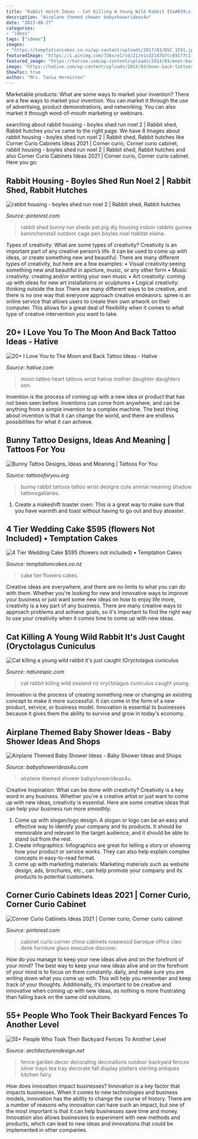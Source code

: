 ```yaml
---
title: "Rabbit Hutch Ideas - Cat Killing A Young Wild Rabbit It&#039;s Just Caught (oryctolagus Cuniculus"
description: "Airplane themed shower babyshowerideas4u"
date: "2023-08-27"
categories:
- "ideas"
tags: ["ideas"]
images:
- "https://temptationcakes.co.nz/wp-content/uploads/2017/03/DSC_1591.jpg"
featuredImage: "https://i.pinimg.com/736x/e1/cd/21/e1cd21d7b7cc69177c1f1c56790e79b1.jpg"
featured_image: "https://hative.com/wp-content/uploads/2014/03/moon-back-tattoos/11-heart-and-moon-tattoo-design.jpg"
image: "https://hative.com/wp-content/uploads/2014/03/moon-back-tattoos/11-heart-and-moon-tattoo-design.jpg"
ShowToc: true
author: "Mrs. Tania Hermiston"
---
```



Marketable products: What are some ways to market your invention?
There are a few ways to market your invention. You can market it through the use of advertising, product demonstrations, and networking. You can also market it through word-of-mouth marketing or webinars.

	

		
searching about rabbit housing - boyles shed run noel 2 | Rabbit shed, Rabbit hutches you've came to the right page. We have 8 Images about rabbit housing - boyles shed run noel 2 | Rabbit shed, Rabbit hutches like Corner Curio Cabinets Ideas 2021 | Corner curio, Corner curio cabinet, rabbit housing - boyles shed run noel 2 | Rabbit shed, Rabbit hutches and also Corner Curio Cabinets Ideas 2021 | Corner curio, Corner curio cabinet. Here you go:
		
    
## Rabbit Housing - Boyles Shed Run Noel 2 | Rabbit Shed, Rabbit Hutches

<img loading=lazy src="https://i.pinimg.com/736x/db/1a/c1/db1ac12ca00651dbf140ba86b0f8c816.jpg" onerror="this.onerror=null;this.src='https://tse1.mm.bing.net/th?id=OIP.ubfbFHQd4hThVBTdijo3HAHaJ4&amp;pid=15.1';" alt="rabbit housing - boyles shed run noel 2 | Rabbit shed, Rabbit hutches">

_Source: pinterest.com_

>rabbit shed bunny run sheds pet pig diy housing indoor rabbits guinea kaninchenstall outdoor cage pen boyles noel habitat elaina. 

	

Types of creativity: What are some types of creativity?
Creativity is an important part of any creative person’s life. It can be used to come up with ideas, or create something new and beautiful. There are many different types of creativity, but here are a few examples: 
• Visual creativity:seeing something new and beautiful in apicture, music, or any other form 
• Music creativity: creating and/or writing your own music 
• Art creativity: coming up with ideas for new art installations or sculptures 
• Logical creativity: thinking outside the box 
There are many different ways to be creative, and there is no one way that everyone approach creative endeavors. spree is an online service that allows users to create their own artwork on their computer. This allows for a great deal of flexibility when it comes to what type of creative intervention you want to take.

    
## 20+ I Love You To The Moon And Back Tattoo Ideas - Hative

<img loading=lazy src="https://hative.com/wp-content/uploads/2014/03/moon-back-tattoos/11-heart-and-moon-tattoo-design.jpg" onerror="this.onerror=null;this.src='https://tse4.mm.bing.net/th?id=OIP.f73k8p3hXKF_Vsq19NpVXAHaJ4&amp;pid=15.1';" alt="20+ I Love You to The Moon and Back Tattoo Ideas - Hative">

_Source: hative.com_

>moon tattoo heart tattoos wrist hative mother daughter daughters son. 

	

Invention is the process of coming up with a new idea or product that has not been seen before. Inventions can come from anywhere, and can be anything from a simple invention to a complex machine. The best thing about invention is that it can change the world, and there are endless possibilities for what it can achieve.

    
## Bunny Tattoo Designs, Ideas And Meaning | Tattoos For You

<img loading=lazy src="https://www.tattoosforyou.org/wp-content/uploads/2016/03/Bunny-Tattoos.jpg" onerror="this.onerror=null;this.src='https://tse2.mm.bing.net/th?id=OIP.dHAFPFJSzEozhD8pPw9tbwHaJ4&amp;pid=15.1';" alt="Bunny Tattoo Designs, Ideas and Meaning | Tattoos For You">

_Source: tattoosforyou.org_

>bunny rabbit tattoos tattoo wrist designs cute animal meaning shadow tattoosgallaries. 

	

1. Create a makeshift toaster oven: This is a great way to make sure that you have warmth and toast without having to go out and buy atoaster.

    
## 4 Tier Wedding Cake $595 (flowers Not Included) • Temptation Cakes

<img loading=lazy src="https://temptationcakes.co.nz/wp-content/uploads/2017/03/DSC_1591.jpg" onerror="this.onerror=null;this.src='https://tse2.mm.bing.net/th?id=OIP.adV9z5arIY_wY_IekXe7yQHaLE&amp;pid=15.1';" alt="4 Tier Wedding Cake $595 (flowers not included) • Temptation Cakes">

_Source: temptationcakes.co.nz_

>cake tier flowers cakes. 

	

Creative ideas are everywhere, and there are no limits to what you can do with them. Whether you're looking for new and innovative ways to improve your business or just want some new ideas on how to enjoy life more, creativity is a key part of any business. There are many creative ways to approach problems and achieve goals, so it's important to find the right way to use your creativity when it comes time to come up with new ideas.

    
## Cat Killing A Young Wild Rabbit It&#039;s Just Caught (Oryctolagus Cuniculus

<img loading=lazy src="https://www.naturespic.com/i/43755LM00_w.jpg" onerror="this.onerror=null;this.src='https://tse3.mm.bing.net/th?id=OIP.DE3vZkaCfQamlTa0suplGQHaE8&amp;pid=15.1';" alt="Cat killing a young wild rabbit it&#039;s just caught (Oryctolagus cuniculus">

_Source: naturespic.com_

>cat rabbit killing wild zealand nz oryctolagus cuniculus caught young. 

	

Innovation is the process of creating something new or changing an existing concept to make it more successful. It can come in the form of a new product, service, or business model. Innovation is essential to businesses because it gives them the ability to survive and grow in today's economy.

    
## Airplane Themed Baby Shower Ideas - Baby Shower Ideas And Shops

<img loading=lazy src="https://babyshowerideas4u.com/wp-content/uploads/2014/01/airplane-241.jpg" onerror="this.onerror=null;this.src='https://tse2.mm.bing.net/th?id=OIP.kA3GIDQGzt8yw1QgozGCTQHaE8&amp;pid=15.1';" alt="Airplane Themed Baby Shower Ideas - Baby Shower Ideas and Shops">

_Source: babyshowerideas4u.com_

>airplane themed shower babyshowerideas4u. 

	

Creative Inspiration: What can be done with creativity?
Creativity is a key word in any business. Whether you're a creative artist or just want to come up with new ideas, creativity is essential. Here are some creative ideas that can help your business run more smoothly: 
1. Come up with slogan/logo design: A slogan or logo can be an easy and effective way to identify your company and its products. It should be memorable and relevant to the target audience, and it should be able to stand out from the rest. 
2. Create infographics: Infographics are great for telling a story or showing how your product or service works. They can also help explain complex concepts in easy-to-read format. 
3. come up with marketing materials: Marketing materials such as website design, ads, brochures, etc., can help promote your company and its products to potential customers.

    
## Corner Curio Cabinets Ideas 2021 | Corner Curio, Corner Curio Cabinet

<img loading=lazy src="https://i.pinimg.com/736x/e1/cd/21/e1cd21d7b7cc69177c1f1c56790e79b1.jpg" onerror="this.onerror=null;this.src='https://tse4.mm.bing.net/th?id=OIP.DdL7up1VJnKeb0ciRv3X9AHaLK&amp;pid=15.1';" alt="Corner Curio Cabinets Ideas 2021 | Corner curio, Corner curio cabinet">

_Source: pinterest.com_

>cabinet curio corner china cabinets rosewood baroque office cleo desk furniture glass executive discover. 

	

How do you manage to keep your new ideas alive and on the forefront of your mind?
The best way to keep your new ideas alive and on the forefront of your mind is to focus on them constantly. daily, and make sure you are writing down what you come up with. This will help you remember and keep track of your thoughts. Additionally, it’s important to be creative and innovative when coming up with new ideas, as nothing is more frustrating than falling back on the same old solutions.

    
## 55+ People Who Took Their Backyard Fences To Another Level

<img loading=lazy src="http://cdn.architecturendesign.net/wp-content/uploads/2016/04/AD-Garden-Fence-Decor-Ideas-48.jpg" onerror="this.onerror=null;this.src='https://tse1.mm.bing.net/th?id=OIP.KPtrSLguYHlnbyu6jr-TgAHaLK&amp;pid=15.1';" alt="55+ People Who Took Their Backyard Fences To Another Level">

_Source: architecturendesign.net_

>fence garden decor decorating decorations outdoor backyard fences silver trays tea tray decorate fall display platters sterling antiques kitchen fairy. 

	

How does innovation impact businesses?
Innovation is a key factor that impacts businesses. When it comes to new technologies and business models, innovation has the ability to change the course of history. There are a number of reasons why innovation can have such an impact, but one of the most important is that it can help businesses save time and money. Innovation also allows businesses to experiment with new methods and products, which can lead to new ideas and innovations that could be implemented in other companies.

